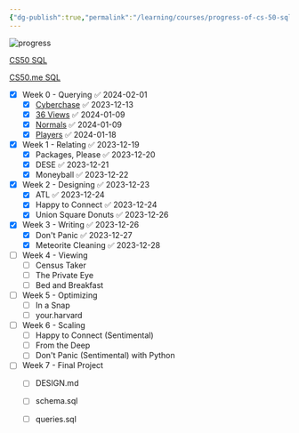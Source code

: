 ```yaml
---
{"dg-publish":true,"permalink":"/learning/courses/progress-of-cs-50-sql/","tags":["Courses"],"noteIcon":"","created":"2024-02-19 08:21","updated":"2024-04-03 07:57"}
---
```




<span><span><img alt="progress" src="https://progress-bar.dev/51/" referrerpolicy="no-referrer"></span></span>

[CS50 SQL](https://cs50.harvard.edu/sql/2023/project/)

[CS50.me SQL](https://cs50.me/cs50sql)

- [x] Week 0 - Querying ✅ 2024-02-01
	- [x] [Cyberchase](https://cs50.harvard.edu/sql/2023/psets/0/cyberchase/) ✅ 2023-12-13
	- [x] [36 Views](https://cs50.harvard.edu/sql/2023/psets/0/views/) ✅ 2024-01-09
	- [x] [Normals](https://cs50.harvard.edu/sql/2023/psets/0/normals/) ✅ 2024-01-09
	- [x] [Players](https://cs50.harvard.edu/sql/2023/psets/0/players/) ✅ 2024-01-18
- [x] Week 1 - Relating ✅ 2023-12-19
	- [x] Packages, Please ✅ 2023-12-20
	- [x] DESE ✅ 2023-12-21
	- [x] Moneyball ✅ 2023-12-22
- [x] Week 2 - Designing ✅ 2023-12-23
	- [x] ATL ✅ 2023-12-24
	- [x] Happy to Connect ✅ 2023-12-24
	- [x] Union Square Donuts ✅ 2023-12-26
- [x] Week 3 - Writing ✅ 2023-12-26
	- [x] Don't Panic ✅ 2023-12-27
	- [x] Meteorite Cleaning ✅ 2023-12-28
- [ ] Week 4 - Viewing
	- [ ] Census Taker
	- [ ] The Private Eye
	- [ ] Bed and Breakfast
- [ ] Week 5 - Optimizing 
	- [ ] In a Snap 
	- [ ]  your.harvard
- [ ] Week 6 - Scaling
	- [ ] Happy to Connect (Sentimental)
	- [ ] From the Deep
	- [ ] Don't Panic (Sentimental) with Python
- [ ] Week 7 - Final Project
	- [ ] DESIGN.md
	- [ ] schema.sql
	- [ ] queries.sql





